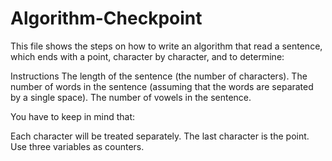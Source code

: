 # Algorithm-Checkpoint

This file shows the steps on how to write an algorithm that read a sentence, which ends with a point, character by character, and to determine:

Instructions
The length of the sentence (the number of characters).
The number of words in the sentence (assuming that the words are separated by a single space).
The number of vowels in the sentence.

You have to keep in mind that: 

Each character will be treated separately.
The last character is the point.
Use three variables as counters.
